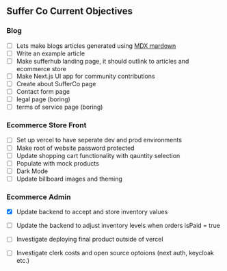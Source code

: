 ## Suffer Co Current Objectives

### Blog 

- [ ] Lets make blogs articles generated using [MDX mardown](https://www.youtube.com/watch?v=YC6LqIYVHxI)
- [ ] Write an example article
- [ ] Make sufferhub landing page, it should outlink to articles and ecommerce store
- [ ] Make Next.js UI app for community contributions
- [ ] Create about SufferCo page
- [ ] Contact form page
- [ ] legal page (boring) 
- [ ] terms of service page (boring)

### Ecommerce Store Front

- [ ] Set up vercel to have seperate dev and prod environments
- [ ] Make root of website password protected
- [ ] Update shopping cart functionality with qauntity selection
- [ ] Populate with mock products
- [ ] Dark Mode
- [ ] Update billboard images and theming 

### Ecommerce Admin

- [x] Update backend to accept and store inventory values
- [ ] Update the backend to adjust inventory levels when orders isPaid = true
- [ ] Investigate deploying final product outside of vercel 
- [ ] Investigate clerk costs and open source optoions (next auth, keycloak etc.)

